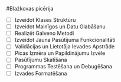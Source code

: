 #Blažkovas picērija

- [ ] Izveidot Klases Struktūru
- [ ] Izveidot Mainīgos un Datu Glabāšanu
- [ ] Realizēt Galveno Metodi
- [ ] Izveidot Jauna Pasūtījuma Funkcionalitāti
- [ ] Validācijas un Lietotāja Ievades Apstrāde
- [ ] Picas Izmēra un Papildinājumu Izvēle
- [ ] Pasūtījumu Skatīšana
- [ ] Programmas Testēšana un Debugēšana
- [ ] Izvades Formatēšana
